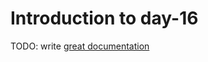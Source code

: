 # Introduction to day-16

TODO: write [great documentation](http://jacobian.org/writing/what-to-write/)
